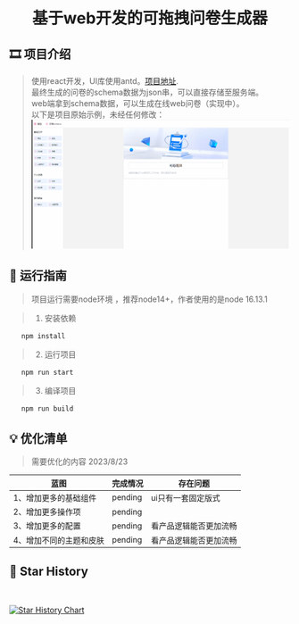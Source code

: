# <p align="center">基于web开发的可拖拽问卷生成器</p>

[//]: # (https://github.com/ikatyang/emoji-cheat-sheet 表情仓库)



## 🎞️ 项目介绍

> 使用react开发，UI库使用antd。[项目地址](https://github.com/liumengniu/questionnaire-generator). \
> 最终生成的问卷的schema数据为json串，可以直接存储至服务端。 \
> web端拿到schema数据，可以生成在线web问卷（实现中）。 \
> 以下是项目原始示例，未经任何修改：
> ![image](./demo.gif)


## 🎨 运行指南

> 项目运行需要node环境 ，推荐node14+，作者使用的是node 16.13.1

> 1. 安装依赖

```bash
   npm install
```

> 2. 运行项目

```bash
   npm run start
```

> 3. 编译项目

```bash
   npm run build
```

## 💡 优化清单
> 需要优化的内容 2023/8/23
>
| 蓝图                       | 完成情况       | 存在问题        |
|--------------------------|------------|-------------|
| 1、增加更多的基础组件        | pending    | ui只有一套固定版式  |
| 2、增加更多操作项           | pending   |             |
| 3、增加更多的配置           | pending | 看产品逻辑能否更加流畅 |
| 4、增加不同的主题和皮肤      | pending | 看产品逻辑能否更加流畅 |

## 🌟 Star History
<br>

[![Star History Chart](https://api.star-history.com/svg?repos=liumengniu/questionnaire-generator&type=Timeline)](https://star-history.com/#liumengniu/questionnaire-generator&Timeline)



